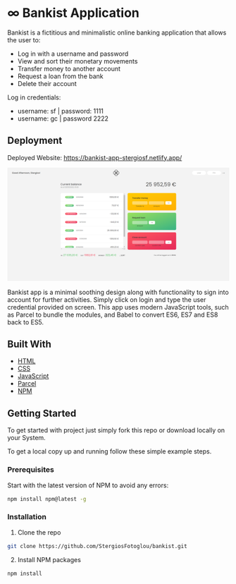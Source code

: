# ∞ Bankist Application

Bankist is a fictitious and minimalistic online banking application that allows the user to:

- Log in with a username and password
- View and sort their monetary movements
- Transfer money to another account
- Request a loan from the bank
- Delete their account

Log in credentials:

- username: sf | password: 1111
- username: gc | password 2222

## Deployment

Deployed Website: https://bankist-app-stergiosf.netlify.app/

[![bankist-app.png](./bankist-app.PNG)](https://bankist-app-stergiosf.netlify.app/)

Bankist app is a minimal soothing design along with functionality to sign into account for further activities. Simply click on login and type the user credential provided on screen. This app uses modern JavaScript tools, such as Parcel to bundle the modules, and Babel to convert ES6, ES7 and ES8 back to ES5.

## Built With

- [HTML](https://developer.mozilla.org/en-US/docs/Web/HTML)
- [CSS](https://developer.mozilla.org/en-US/docs/Web/CSS)
- [JavaScript](https://developer.mozilla.org/en-US/docs/Web/javascript)
- [Parcel](https://parceljs.org/)
- [NPM](https://www.npmjs.com/)

## Getting Started

To get started with project just simply fork this repo or download locally on your System.

To get a local copy up and running follow these simple example steps.

### Prerequisites

Start with the latest version of NPM to avoid any errors:

```sh
npm install npm@latest -g
```

### Installation

1. Clone the repo

```sh
git clone https://github.com/StergiosFotoglou/bankist.git
```

2. Install NPM packages

```sh
npm install
```
